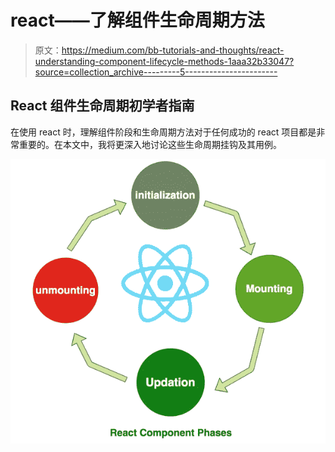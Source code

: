 # react——了解组件生命周期方法

> 原文：<https://medium.com/bb-tutorials-and-thoughts/react-understanding-component-lifecycle-methods-1aaa32b33047?source=collection_archive---------5----------------------->

## React 组件生命周期初学者指南

在使用 react 时，理解组件阶段和生命周期方法对于任何成功的 react 项目都是非常重要的。在本文中，我将更深入地讨论这些生命周期挂钩及其用例。

![](img/c0adb9da389b49ea7de68025ac47b3a8.png)